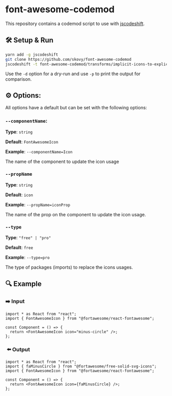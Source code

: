 # font-awesome-codemod

This repository contains a codemod script to use with [jscodeshift](https://github.com/facebook/jscodeshift).

## :hammer_and_wrench: Setup & Run

```sh
yarn add -g jscodeshift
git clone https://github.com/skovy/font-awesome-codemod
jscodeshift -t font-awesome-codemod/transforms/implicit-icons-to-explicit-imports.ts <file>
```

Use the `-d` option for a dry-run and use `-p` to print the output for comparison.

## :gear: Options:

All options have a default but can be set with the following options:

### `--componentName`:

**Type**: `string`

**Default**: `FontAwesomeIcon`

**Example**: `--componentName=Icon`

The name of the component to update the icon usage

### `--propName`

**Type**: `string`

**Default**: `icon`

**Example**: `--propName=iconProp`

The name of the prop on the component to update the icon usage.

### `--type`

**Type**: `"free" | "pro"`

**Default**: `free`

**Example**: `--type=pro`

The type of packages (imports) to replace the icons usages.

## :mag: Example

### :arrow_right: Input

```tsx
import * as React from "react";
import { FontAwesomeIcon } from "@fortawesome/react-fontawesome";

const Component = () => {
  return <FontAwesomeIcon icon="minus-circle" />;
};
```

### ️ :arrow_left: Output

```tsx
import * as React from "react";
import { faMinusCircle } from "@fortawesome/free-solid-svg-icons";
import { FontAwesomeIcon } from "@fortawesome/react-fontawesome";

const Component = () => {
  return <FontAwesomeIcon icon={faMinusCircle} />;
};
```
